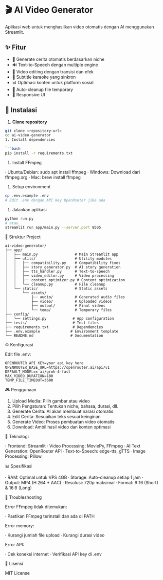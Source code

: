 # 🎬 AI Video Generator

Aplikasi web untuk menghasilkan video otomatis dengan AI menggunakan Streamlit.

## ✨ Fitur

- 🎯 Generate cerita otomatis berdasarkan niche
- 🔊 Text-to-Speech dengan multiple engine
- 🎨 Video editing dengan transisi dan efek
- 📝 Subtitle karaoke yang sinkron
- 📊 Optimasi konten untuk platform sosial
- 🧹 Auto-cleanup file temporary
- 📱 Responsive UI

## 🚀 Instalasi

1. **Clone repository**
```bash
git clone <repository-url>
cd ai-video-generator
1. Install dependencies

```bash
pip install -r requirements.txt
```

1. Install FFmpeg

· Ubuntu/Debian: sudo apt install ffmpeg
· Windows: Download dari ffmpeg.org
· Mac: brew install ffmpeg

1. Setup environment

```bash
cp .env.example .env
# Edit .env dengan API key OpenRouter jika ada
```

1. Jalankan aplikasi

```bash
python run.py
# atau
streamlit run app/main.py --server.port 8505
```

📁 Struktur Project

```
ai-video-generator/
├── app/
│   ├── main.py                 # Main Streamlit app
│   ├── utils/                  # Utility modules
│   │   ├── compatibility.py    # Compatibility fixes
│   │   ├── story_generator.py  # AI story generation
│   │   ├── tts_handler.py      # Text-to-speech
│   │   ├── video_editor.py     # Video processing
│   │   ├── content_optimizer.py # Content optimization
│   │   └── cleanup.py          # File cleanup
│   └── static/                 # Static assets
│       └── assets/
│           ├── audio/          # Generated audio files
│           ├── video/          # Uploaded videos
│           ├── output/         # Final videos
│           └── temp/           # Temporary files
├── config/
│   └── settings.py            # App configuration
├── tests/                     # Test files
├── requirements.txt           # Dependencies
├── .env.example              # Environment template
└── README.md                 # Documentation
```

⚙️ Konfigurasi

Edit file .env:

```env
OPENROUTER_API_KEY=your_api_key_here
OPENROUTER_BASE_URL=https://openrouter.ai/api/v1
DEFAULT_MODEL=x-ai/grok-4-fast
MAX_VIDEO_DURATION=180
TEMP_FILE_TIMEOUT=3600
```

🎮 Penggunaan

1. Upload Media: Pilih gambar atau video
2. Pilih Pengaturan: Tentukan niche, bahasa, durasi, dll.
3. Generate Cerita: AI akan membuat narasi otomatis
4. Edit Cerita: Sesuaikan teks sesuai keinginan
5. Generate Video: Proses pembuatan video otomatis
6. Download: Ambil hasil video dan konten optimasi

🔧 Teknologi

· Frontend: Streamlit
· Video Processing: MoviePy, FFmpeg
· AI Text Generation: OpenRouter API
· Text-to-Speech: edge-tts, gTTS
· Image Processing: Pillow

📊 Spesifikasi

· RAM: Optimal untuk VPS 4GB
· Storage: Auto-cleanup setiap 1 jam
· Output: MP4 (H.264 + AAC)
· Resolusi: 720p maksimal
· Format: 9:16 (Short) & 16:9 (Long)

🐛 Troubleshooting

Error FFmpeg tidak ditemukan:

· Pastikan FFmpeg terinstall dan ada di PATH

Error memory:

· Kurangi jumlah file upload
· Kurangi durasi video

Error API:

· Cek koneksi internet
· Verifikasi API key di .env

📄 Lisensi

MIT License

